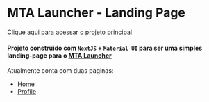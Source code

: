 # MTA Launcher - Landing Page

[Clique aqui para acessar o projeto principal](https://github.com/brenodanyel/mta-launcher)

#### Projeto construido com ``NextJS`` + ``Material UI`` para ser uma simples landing-page para o [MTA Launcher](https://mta-launcher.com)

Atualmente conta com duas paginas:
  - [Home](https://user-images.githubusercontent.com/89032856/224751324-3752f510-598e-4ed0-bcf6-302501c79928.png)
  - [Profile](https://user-images.githubusercontent.com/89032856/224751994-62fbcd49-7f13-41e0-ba07-3cd4e37f522f.png)
